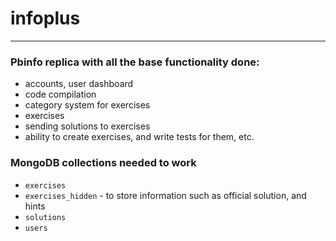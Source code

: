 # infoplus

---

### Pbinfo replica with all the base functionality done:

- accounts, user dashboard
- code compilation
- category system for exercises
- exercises
- sending solutions to exercises
- ability to create exercises, and write tests for them, etc.

### MongoDB collections needed to work

- `exercises`
- `exercises_hidden` - to store information such as official solution, and hints
- `solutions`
- `users`
